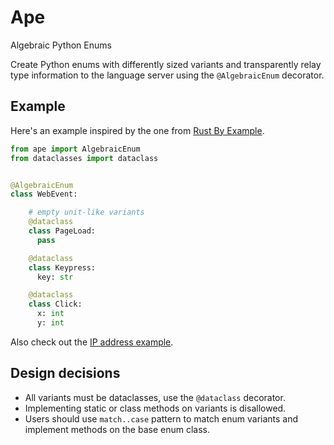 # Ape

Algebraic Python Enums

Create Python enums with differently sized variants and transparently
relay type information to the language server using the `@AlgebraicEnum` decorator.

## Example

Here's an example inspired by the one from [Rust By Example](https://doc.rust-lang.org/rust-by-example/custom_types/enum.html).

```python
from ape import AlgebraicEnum
from dataclasses import dataclass


@AlgebraicEnum
class WebEvent:

    # empty unit-like variants
    @dataclass
    class PageLoad:
      pass

    @dataclass
    class Keypress:
      key: str

    @dataclass
    class Click:
      x: int
      y: int
```

Also check out the [IP address example](./examples/ip_address.py).

## Design decisions
- All variants must be dataclasses, use the `@dataclass` decorator.
- Implementing static or class methods on variants is disallowed.
- Users should use `match..case` pattern to match enum variants and implement methods on the base enum class.

